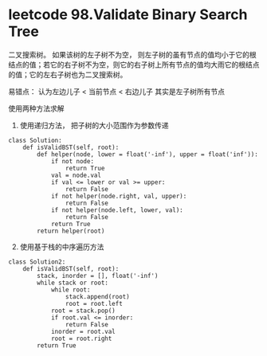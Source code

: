 # leetcode 98.Validate Binary Search Tree

二叉搜索树。 如果该树的左子树不为空， 则左子树的虽有节点的值均小于它的根结点的值；若它的右子树不为空，则它的右子树上所有节点的值均大雨它的根结点的值；它的左右子树也为二叉搜索树。

易错点： 认为左边儿子 < 当前节点 < 右边儿子 其实是左子树所有节点

使用两种方法求解
1. 使用递归方法， 把子树的大小范围作为参数传递
```
class Solution:
    def isValidBST(self, root):
        def helper(node, lower = float('-inf'), upper = float('inf')):
            if not node:
                return True
            val = node.val
            if val <= lower or val >= upper:
                return False
            if not helper(node.right, val, upper):
                return False
            if not helper(node.left, lower, val):
                return False
            return True
        return helper(root)
```

2. 使用基于栈的中序遍历方法

```
class Solution2:
    def isValidBST(self, root):
        stack, inorder = [], float('-inf')
        while stack or root:
            while root:
                stack.append(root)
                root = root.left
            root = stack.pop()
            if root.val <= inorder:
                return False
            inorder = root.val
            root = root.right
        return True
```